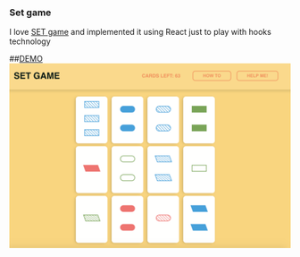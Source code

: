 ### Set game
I love [SET game](https://www.setgame.com/welcome) and implemented it using React just to play with hooks technology

##[DEMO](https://cakeinpanic.github.io/set-game-react/)
![set](./set.png)
